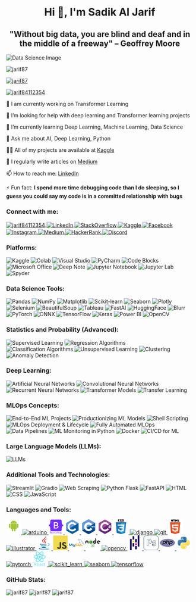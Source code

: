 <h1 align="center">Hi 👋, I'm Sadik Al Jarif</h1>
<h2 align="center">"Without big data, you are blind and deaf and in the middle of a freeway" – Geoffrey Moore</h2>

![Data Science Image](https://miro.medium.com/max/1400/1*fNzeGVq-l02EA6d5jFzcsQ.webp)

<p align="left">
  <img src="https://komarev.com/ghpvc/?username=jarif87&label=Profile%20views&color=0e75b6&style=flat" alt="jarif87" />
</p>

<p align="left">
  <a href="https://github.com/ryo-ma/github-profile-trophy">
    <img src="https://github-profile-trophy.vercel.app/?username=jarif87" alt="jarif87" />
  </a>
</p>

<p align="left">
  <a href="https://twitter.com/jarif84112354" target="blank">
    <img src="https://img.shields.io/twitter/follow/jarif84112354?logo=twitter&style=for-the-badge" alt="jarif84112354" />
  </a>
</p>

🔭 I am currently working on Transformer Learning

🤝 I’m looking for help with deep learning and Transformer learning projects

🌱 I’m currently learning Deep Learning, Machine Learning, Data Science

💬 Ask me about AI, Deep Learning, Python

👨‍💻 All of my projects are available at [Kaggle](https://www.kaggle.com/evilspirit05)

📝 I regularly write articles on [Medium](https://medium.com/@sadikaljarif05)

📫 How to reach me: [LinkedIn](https://www.linkedin.com/in/sadik-aljarif-3033351a6/)

⚡ Fun fact: **I spend more time debugging code than I do sleeping, so I guess you could say my code is in a committed relationship with bugs**

<h3 align="left">Connect with me:</h3>
<p align="left">
  <a href="https://twitter.com/jarif84112354" target="blank">
    <img align="center" src="https://raw.githubusercontent.com/rahuldkjain/github-profile-readme-generator/master/src/images/icons/Social/twitter.svg" alt="jarif84112354" height="30" width="40" />
  </a>
  <a href="https://linkedin.com/in/sadik-aljarif-3033351a6/" target="blank">
    <img align="center" src="https://raw.githubusercontent.com/rahuldkjain/github-profile-readme-generator/master/src/images/icons/Social/linked-in-alt.svg" alt="LinkedIn" height="30" width="40" />
  </a>
  <a href="https://stackoverflow.com/users/15232201/jarif" target="blank">
    <img align="center" src="https://raw.githubusercontent.com/rahuldkjain/github-profile-readme-generator/master/src/images/icons/Social/stack-overflow.svg" alt="StackOverflow" height="30" width="40" />
  </a>
  <a href="https://kaggle.com/sadikaljarif" target="blank">
    <img align="center" src="https://raw.githubusercontent.com/rahuldkjain/github-profile-readme-generator/master/src/images/icons/Social/kaggle.svg" alt="Kaggle" height="30" width="40" />
  </a>
  <a href="https://fb.com/sadikal.jarif/" target="blank">
    <img align="center" src="https://raw.githubusercontent.com/rahuldkjain/github-profile-readme-generator/master/src/images/icons/Social/facebook.svg" alt="Facebook" height="30" width="40" />
  </a>
  <a href="https://instagram.com/jarifsadikal" target="blank">
    <img align="center" src="https://raw.githubusercontent.com/rahuldkjain/github-profile-readme-generator/master/src/images/icons/Social/instagram.svg" alt="Instagram" height="30" width="40" />
  </a>
  <a href="https://medium.com/@sadikaljarif05" target="blank">
    <img align="center" src="https://raw.githubusercontent.com/rahuldkjain/github-profile-readme-generator/master/src/images/icons/Social/medium.svg" alt="Medium" height="30" width="40" />
  </a>
  <a href="https://www.hackerrank.com/sadikaljarif05" target="blank">
    <img align="center" src="https://raw.githubusercontent.com/rahuldkjain/github-profile-readme-generator/master/src/images/icons/Social/hackerrank.svg" alt="HackerRank" height="30" width="40" />
  </a>
  <a href="https://discord.gg/sadik-al-jarif#4050" target="blank">
    <img align="center" src="https://raw.githubusercontent.com/rahuldkjain/github-profile-readme-generator/master/src/images/icons/Social/discord.svg" alt="Discord" height="30" width="40" />
  </a>
</p>

<h3 align="left">Platforms:</h3>
<p align="left">
  <img src="https://img.shields.io/badge/Kaggle-%23005A4E.svg?style=flat&logo=kaggle&logoColor=white" alt="Kaggle" />
  <img src="https://img.shields.io/badge/Colab-F9AB00.svg?style=flat&logo=googlecolab&logoColor=white" alt="Colab" />
  <img src="https://img.shields.io/badge/Visual%20Studio-5C2D91.svg?style=flat&logo=visual-studio&logoColor=white" alt="Visual Studio" />
  <img src="https://img.shields.io/badge/PyCharm-000000.svg?style=flat&logo=pycharm&logoColor=white" alt="PyCharm" />
  <img src="https://img.shields.io/badge/Code%20Blocks-000000.svg?style=flat&logo=codeblocks&logoColor=white" alt="Code Blocks" />
  <img src="https://img.shields.io/badge/Microsoft%20Office-D83B01.svg?style=flat&logo=microsoft-office&logoColor=white" alt="Microsoft Office" />
  <img src="https://img.shields.io/badge/Deep%20Note-000000.svg?style=flat&logo=deepnote&logoColor=white" alt="Deep Note" />
  <img src="https://img.shields.io/badge/Jupyter%20Notebook-F37626.svg?style=flat&logo=jupyter&logoColor=white" alt="Jupyter Notebook" />
  <img src="https://img.shields.io/badge/Jupyter%20Lab-F37626.svg?style=flat&logo=jupyter&logoColor=white" alt="Jupyter Lab" />
  <img src="https://img.shields.io/badge/Spyder-00A3E0.svg?style=flat&logo=spyder&logoColor=white" alt="Spyder" />
</p>

<h3 align="left">Data Science Tools:</h3>
<p align="left">
  <img src="https://img.shields.io/badge/Pandas-150458.svg?style=flat&logo=pandas&logoColor=white" alt="Pandas" />
  <img src="https://img.shields.io/badge/NumPy-013243.svg?style=flat&logo=numpy&logoColor=white" alt="NumPy" />
  <img src="https://img.shields.io/badge/Matplotlib-007ACC.svg?style=flat&logo=matplotlib&logoColor=white" alt="Matplotlib" />
  <img src="https://img.shields.io/badge/Scikit--learn-F7931E.svg?style=flat&logo=scikit-learn&logoColor=white" alt="Scikit-learn" />
  <img src="https://img.shields.io/badge/Seaborn-0083C4.svg?style=flat&logo=seaborn&logoColor=white" alt="Seaborn" />
  <img src="https://img.shields.io/badge/Plotly-3F4B6D.svg?style=flat&logo=plotly&logoColor=white" alt="Plotly" />
  <img src="https://img.shields.io/badge/Selenium-43B02A.svg?style=flat&logo=selenium&logoColor=white" alt="Selenium" />
  <img src="https://img.shields.io/badge/BeautifulSoup-FFD700.svg?style=flat&logo=beautifulsoup&logoColor=white" alt="BeautifulSoup" />
  <img src="https://img.shields.io/badge/Tableau-E97627.svg?style=flat&logo=tableau&logoColor=white" alt="Tableau" />
  <img src="https://img.shields.io/badge/FastAI-003A5D.svg?style=flat&logo=fastai&logoColor=white" alt="FastAI" />
  <img src="https://img.shields.io/badge/HuggingFace-F7A9A6.svg?style=flat&logo=huggingface&logoColor=white" alt="HuggingFace" />
  <img src="https://img.shields.io/badge/Blurr-20232A.svg?style=flat&logo=blurr&logoColor=white" alt="Blurr" />
  <img src="https://img.shields.io/badge/PyTorch-EE4C2C.svg?style=flat&logo=pytorch&logoColor=white" alt="PyTorch" />
  <img src="https://img.shields.io/badge/ONNX-9B3D6F.svg?style=flat&logo=onnx&logoColor=white" alt="ONNX" />
  <img src="https://img.shields.io/badge/TensorFlow-FF6F00.svg?style=flat&logo=tensorflow&logoColor=white" alt="TensorFlow" />
  <img src="https://img.shields.io/badge/Keras-D00000.svg?style=flat&logo=keras&logoColor=white" alt="Keras" />
  <img src="https://img.shields.io/badge/Power%20BI-F2C811.svg?style=flat&logo=powerbi&logoColor=white" alt="Power BI" />
  <img src="https://img.shields.io/badge/OpenCV-5C3EE8.svg?style=flat&logo=opencv&logoColor=white" alt="OpenCV" />
</p>

<h3 align="left">Statistics and Probability (Advanced):</h3>
<p align="left">
  <img src="https://img.shields.io/badge/Supervised%20Learning-007ACC.svg?style=flat&logo=machine-learning&logoColor=white" alt="Supervised Learning" />
  <img src="https://img.shields.io/badge/Regression%20Algorithms-007ACC.svg?style=flat&logo=machine-learning&logoColor=white" alt="Regression Algorithms" />
  <img src="https://img.shields.io/badge/Classification%20Algorithms-007ACC.svg?style=flat&logo=machine-learning&logoColor=white" alt="Classification Algorithms" />
  <img src="https://img.shields.io/badge/Unsupervised%20Learning-007ACC.svg?style=flat&logo=machine-learning&logoColor=white" alt="Unsupervised Learning" />
  <img src="https://img.shields.io/badge/Clustering-007ACC.svg?style=flat&logo=machine-learning&logoColor=white" alt="Clustering" />
  <img src="https://img.shields.io/badge/Anomaly%20Detection-007ACC.svg?style=flat&logo=machine-learning&logoColor=white" alt="Anomaly Detection" />
</p>

<h3 align="left">Deep Learning:</h3>
<p align="left">
  <img src="https://img.shields.io/badge/ANNs-007ACC.svg?style=flat&logo=deep-learning&logoColor=white" alt="Artificial Neural Networks" />
  <img src="https://img.shields.io/badge/CNNs-007ACC.svg?style=flat&logo=deep-learning&logoColor=white" alt="Convolutional Neural Networks" />
  <img src="https://img.shields.io/badge/RNNs-007ACC.svg?style=flat&logo=deep-learning&logoColor=white" alt="Recurrent Neural Networks" />
  <img src="https://img.shields.io/badge/Transformers-007ACC.svg?style=flat&logo=deep-learning&logoColor=white" alt="Transformer Models" />
  <img src="https://img.shields.io/badge/Transfer%20Learning-007ACC.svg?style=flat&logo=deep-learning&logoColor=white" alt="Transfer Learning" />
</p>

<h3 align="left">MLOps Concepts:</h3>
<p align="left">
  <img src="https://img.shields.io/badge/End--to--End%20ML%20Projects-007ACC.svg?style=flat&logo=mlops&logoColor=white" alt="End-to-End ML Projects" />
  <img src="https://img.shields.io/badge/Productionizing%20ML%20Models-007ACC.svg?style=flat&logo=mlops&logoColor=white" alt="Productionizing ML Models" />
  <img src="https://img.shields.io/badge/Shell%20Scripting-007ACC.svg?style=flat&logo=shell&logoColor=white" alt="Shell Scripting" />
  <img src="https://img.shields.io/badge/MLOps%20Deployment%20%26%20Lifecycle-007ACC.svg?style=flat&logo=mlops&logoColor=white" alt="MLOps Deployment & Lifecycle" />
  <img src="https://img.shields.io/badge/Fully%20Automated%20MLOps-007ACC.svg?style=flat&logo=mlops&logoColor=white" alt="Fully Automated MLOps" />
  <img src="https://img.shields.io/badge/Data%20Pipelines-007ACC.svg?style=flat&logo=mlops&logoColor=white" alt="Data Pipelines" />
  <img src="https://img.shields.io/badge/ML%20Monitoring%20in%20Python-007ACC.svg?style=flat&logo=mlops&logoColor=white" alt="ML Monitoring in Python" />
  <img src="https://img.shields.io/badge/Docker-007ACC.svg?style=flat&logo=docker&logoColor=white" alt="Docker" />
  <img src="https://img.shields.io/badge/CI--CD%20for%20ML-007ACC.svg?style=flat&logo=ci-cd&logoColor=white" alt="CI/CD for ML" />
</p>

<h3 align="left">Large Language Models (LLMs):</h3>
<p align="left">
  <img src="https://img.shields.io/badge/LLMs-007ACC.svg?style=flat&logo=llms&logoColor=white" alt="LLMs" />
</p>

<h3 align="left">Additional Tools and Technologies:</h3>
<p align="left">
  <img src="https://img.shields.io/badge/Streamlit-FF4B4B.svg?style=flat&logo=streamlit&logoColor=white" alt="Streamlit" />
  <img src="https://img.shields.io/badge/Gradio-00C5B6.svg?style=flat&logo=gradio&logoColor=white" alt="Gradio" />
  <img src="https://img.shields.io/badge/Web%20Scraping-FF7F00.svg?style=flat&logo=webscraping&logoColor=white" alt="Web Scraping" />
  <img src="https://img.shields.io/badge/Python%20Flask-000000.svg?style=flat&logo=flask&logoColor=white" alt="Python Flask" />
  <img src="https://img.shields.io/badge/FastAPI-0097A7.svg?style=flat&logo=fastapi&logoColor=white" alt="FastAPI" />
  <img src="https://img.shields.io/badge/HTML-CB5E9D.svg?style=flat&logo=html5&logoColor=white" alt="HTML" />
  <img src="https://img.shields.io/badge/CSS-264DE4.svg?style=flat&logo=css3&logoColor=white" alt="CSS" />
  <img src="https://img.shields.io/badge/JavaScript-F7DF1E.svg?style=flat&logo=javascript&logoColor=white" alt="JavaScript" />
</p>

<h3 align="left">Languages and Tools:</h3>
<p align="left">
  <a href="https://developer.android.com" target="_blank" rel="noreferrer"> <img src="https://raw.githubusercontent.com/devicons/devicon/master/icons/android/android-original-wordmark.svg" alt="android" width="40" height="40"/> </a> 
  <a href="https://www.arduino.cc/" target="_blank" rel="noreferrer"> <img src="https://cdn.worldvectorlogo.com/logos/arduino-1.svg" alt="arduino" width="40" height="40"/> </a> 
  <a href="https://getbootstrap.com" target="_blank" rel="noreferrer"> <img src="https://raw.githubusercontent.com/devicons/devicon/master/icons/bootstrap/bootstrap-plain-wordmark.svg" alt="bootstrap" width="40" height="40"/> </a> 
  <a href="https://www.cprogramming.com/" target="_blank" rel="noreferrer"> <img src="https://raw.githubusercontent.com/devicons/devicon/master/icons/c/c-original.svg" alt="c" width="40" height="40"/> </a> 
  <a href="https://www.w3schools.com/cpp/" target="_blank" rel="noreferrer"> <img src="https://raw.githubusercontent.com/devicons/devicon/master/icons/cplusplus/cplusplus-original.svg" alt="cplusplus" width="40" height="40"/> </a> 
  <a href="https://www.w3schools.com/cs/" target="_blank" rel="noreferrer"> <img src="https://raw.githubusercontent.com/devicons/devicon/master/icons/csharp/csharp-original.svg" alt="csharp" width="40" height="40"/> </a> 
  <a href="https://www.w3schools.com/css/" target="_blank" rel="noreferrer"> <img src="https://raw.githubusercontent.com/devicons/devicon/master/icons/css3/css3-original-wordmark.svg" alt="css3" width="40" height="40"/> </a> 
  <a href="https://www.djangoproject.com/" target="_blank" rel="noreferrer"> <img src="https://cdn.worldvectorlogo.com/logos/django.svg" alt="django" width="40" height="40"/> </a> 
  <a href="https://git-scm.com/" target="_blank" rel="noreferrer"> <img src="https://www.vectorlogo.zone/logos/git-scm/git-scm-icon.svg" alt="git" width="40" height="40"/> </a> 
  <a href="https://www.w3.org/html/" target="_blank" rel="noreferrer"> <img src="https://raw.githubusercontent.com/devicons/devicon/master/icons/html5/html5-original-wordmark.svg" alt="html5" width="40" height="40"/> </a> 
  <a href="https://www.adobe.com/in/products/illustrator.html" target="_blank" rel="noreferrer"> <img src="https://www.vectorlogo.zone/logos/adobe_illustrator/adobe_illustrator-icon.svg" alt="illustrator" width="40" height="40"/> </a> 
  <a href="https://www.java.com" target="_blank" rel="noreferrer"> <img src="https://raw.githubusercontent.com/devicons/devicon/master/icons/java/java-original.svg" alt="java" width="40" height="40"/> </a> 
  <a href="https://developer.mozilla.org/en-US/docs/Web/JavaScript" target="_blank" rel="noreferrer"> <img src="https://raw.githubusercontent.com/devicons/devicon/master/icons/javascript/javascript-original.svg" alt="javascript" width="40" height="40"/> </a> 
  <a href="https://www.mysql.com/" target="_blank" rel="noreferrer"> <img src="https://raw.githubusercontent.com/devicons/devicon/master/icons/mysql/mysql-original-wordmark.svg" alt="mysql" width="40" height="40"/> </a> 
  <a href="https://nodejs.org" target="_blank" rel="noreferrer"> <img src="https://raw.githubusercontent.com/devicons/devicon/master/icons/nodejs/nodejs-original-wordmark.svg" alt="nodejs" width="40" height="40"/> </a> 
  <a href="https://opencv.org/" target="_blank" rel="noreferrer"> <img src="https://www.vectorlogo.zone/logos/opencv/opencv-icon.svg" alt="opencv" width="40" height="40"/> </a> 
  <a href="https://pandas.pydata.org/" target="_blank" rel="noreferrer"> <img src="https://raw.githubusercontent.com/devicons/devicon/2ae2a900d2f041da66e950e4d48052658d850630/icons/pandas/pandas-original.svg" alt="pandas" width="40" height="40"/> </a> 
  <a href="https://www.photoshop.com/en" target="_blank" rel="noreferrer"> <img src="https://raw.githubusercontent.com/devicons/devicon/master/icons/photoshop/photoshop-line.svg" alt="photoshop" width="40" height="40"/> </a> 
  <a href="https://www.php.net" target="_blank" rel="noreferrer"> <img src="https://raw.githubusercontent.com/devicons/devicon/master/icons/php/php-original.svg" alt="php" width="40" height="40"/> </a> 
  <a href="https://www.python.org" target="_blank" rel="noreferrer"> <img src="https://raw.githubusercontent.com/devicons/devicon/master/icons/python/python-original.svg" alt="python" width="40" height="40"/> </a> 
  <a href="https://pytorch.org/" target="_blank" rel="noreferrer"> <img src="https://www.vectorlogo.zone/logos/pytorch/pytorch-icon.svg" alt="pytorch" width="40" height="40"/> </a> 
  <a href="https://reactjs.org/" target="_blank" rel="noreferrer"> <img src="https://raw.githubusercontent.com/devicons/devicon/master/icons/react/react-original-wordmark.svg" alt="react" width="40" height="40"/> </a> 
  <a href="https://scikit-learn.org/" target="_blank" rel="noreferrer"> <img src="https://upload.wikimedia.org/wikipedia/commons/0/05/Scikit_learn_logo_small.svg" alt="scikit_learn" width="40" height="40"/> </a> 
  <a href="https://seaborn.pydata.org/" target="_blank" rel="noreferrer"> <img src="https://seaborn.pydata.org/_images/logo-mark-lightbg.svg" alt="seaborn" width="40" height="40"/> </a> 
  <a href="https://www.tensorflow.org" target="_blank" rel="noreferrer"> <img src="https://www.vectorlogo.zone/logos/tensorflow/tensorflow-icon.svg" alt="tensorflow" width="40" height="40"/> </a>
</p>

<h3 align="left">GitHub Stats:</h3>
<p align="left">
  <img height="180em" src="https://github-readme-stats.vercel.app/api/top-langs?username=jarif87&show_icons=true&locale=en&layout=compact" alt="jarif87" />
  <img height="180em" src="https://github-readme-stats.vercel.app/api?username=jarif87&show_icons=true&locale=en" alt="jarif87" />
  <img height="180em" src="https://github-readme-streak-stats.herokuapp.com/?user=jarif87&" alt="jarif87" />
</p>


